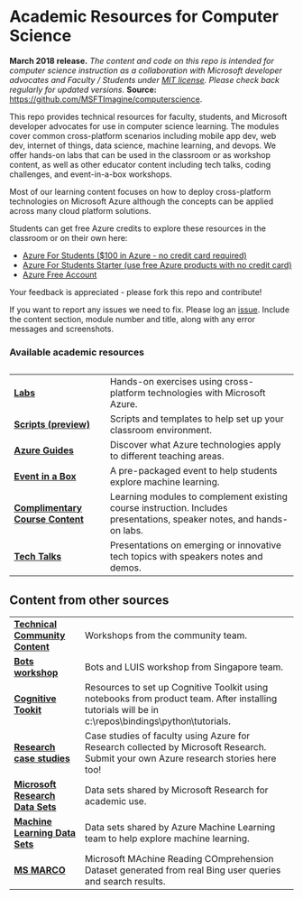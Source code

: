 <html lang="en">
   <head>
      <meta charset="utf-8">
      <meta http-equiv="X-UA-Compatible" content="IE=edge">
      <meta name="viewport" content="width=device-width, initial-scale=1">
	  <link rel="stylesheet" href="style.css">
   </head>
   <body id="home">
      <div class="container">
         <div class="jumbotron">
            <h1>Academic Resources for Computer Science</h1>
            <p><b>March 2018 release.</b> <i>The content and code on this repo is intended for computer science instruction as a collaboration with Microsoft developer advocates and Faculty / Students under <a href="https://github.com/MSFTImagine/computerscience/blob/master/LICENSE.md">MIT license</a>. Please check back regularly for updated versions.</i> <b>Source:</b> <a href="https://github.com/MSFTImagine/computerscience">https://github.com/MSFTImagine/computerscience</a>.</p>
            <p>
               This repo provides technical resources for faculty, students, and Microsoft developer advocates for use in computer science learning. The modules cover common cross-platform scenarios including mobile app dev, web dev, internet of things, data science, machine learning, and devops. We offer hands-on labs that can be used in the classroom or as workshop content, as well as other educator content including tech talks, coding challenges, and event-in-a-box workshops.</p>
               <p>Most of our learning content focuses on how to deploy cross-platform technologies on Microsoft Azure although the concepts can be applied across many cloud platform solutions.</p>
							 <p>Students can get free Azure credits to explore these resources in the classroom or on their own here:
							 <ul><li><a href="https://azure.microsoft.com/en-us/free/students/">Azure For Students ($100 in Azure - no credit card required)</a></li>
							 <li><a href="https://azure.microsoft.com/en-us/free/students-starter-faq/">Azure For Students Starter (use free Azure products with no credit card)</a></li>
							 <li><a href="https://azure.microsoft.com/en-us/free/">Azure Free Account</a></li></ul>
            </p>
               <p>Your feedback is appreciated - please fork this repo and contribute!</p> 
               <p>If you want to report any issues we need to fix. Please log an <a href="https://github.com/MSFTImagine/computerscience/issues">issue</a>. Include 
               the content section, module number and title, along with any error messages and screenshots.</p> 
             </div>  
         </div>
         <div class="panel panel-default">
            <div class="panel-heading">
               <h3 class="panel-title">Available academic resources</h3>
            </div>
            <div class="panel-body">
            <h2></h2>
          <table class="table table-bordered table-striped table-hover">
					<tr>
					   <td><b><a href="https://github.com/MSFTImagine/computerscience/tree/master/Workshop">Labs</a></b></td>
					   <td>Hands-on exercises using cross-platform technologies with Microsoft Azure.</td>
					</tr>
          <tr>
					   <td><b><a href="https://github.com/MSFTImagine/computerscience/tree/master/Scripts">Scripts (preview)</a></b></td>
					   <td>Scripts and templates to help set up your classroom environment.</td>
					</tr>
          <tr>
					   <td><b><a href="https://github.com/MSFTImagine/computerscience/tree/master/Azure%20Guides">Azure Guides</a></b></td>
					   <td>Discover what Azure technologies apply to different teaching areas.</td>
					</tr>
          <tr>
					   <td><b><a href="https://github.com/MSFTImagine/computerscience/tree/master/Event-In-Box/Machine%20Learning%20Challenge">Event in a Box</a></b></td>
					   <td>A pre-packaged event to help students explore machine learning.</td>
					</tr>
          <tr>
					   <td><b><a href="https://github.com/MSFTImagine/computerscience/tree/master/Complimentary%20Course%20Content">Complimentary Course Content</a></b></td>
					   <td>Learning modules to complement existing course instruction. Includes presentations, speaker notes, and hands-on labs.</td>
					</tr>
          <tr>
					   <td><b><a href="https://github.com/MSFTImagine/computerscience/tree/master/Tech%20Talks"> Tech Talks</a></b></td>
					   <td>Presentations on emerging or innovative tech topics with speakers notes and demos. </td>
					</tr>
				 </table>
         <h2>Content from other sources</h2>
         <table class="table table-bordered table-striped table-hover">
					<tr>
					   <td><b><a href="https://github.com/Microsoft/TechnicalCommunityContent">Technical Community Content</a></b></td>
					   <td>Workshops from the community team.</td>
					</tr>
          <tr>
					   <td><b><a href="http://aka.ms/NUSworkshop">Bots workshop</a></b></td>
					   <td>Bots and LUIS workshop from Singapore team.</td>
					</tr>
          <tr>
					   <td><b><a href="https://github.com/Microsoft/CNTK/wiki/Setup-Windows-Binary-Script"> Cognitive Tookit</a></b></td>
					   <td>Resources to set up Cognitive Toolkit using notebooks from product team. After installing tutorials will be in c:\repos\bindings\python\tutorials.</td>
					</tr>
          <tr>
					   <td><b><a href="https://www.microsoft.com/en-us/research/academic-program/microsoft-azure-for-research/">Research case studies</a></b></td>
					   <td>Case studies of faculty using Azure for Research collected by Microsoft Research. Submit your own Azure research stories here too!</td>
					</tr>
          <tr>
					   <td><b><a href="http://aka.ms/datascience">Microsoft Research Data Sets</a></b></td>
					   <td>Data sets shared by Microsoft Research for academic use.</td>
					</tr>
          <tr>
					   <td><b><a href="https://docs.microsoft.com/en-us/azure/machine-learning/machine-learning-use-sample-datasets">Machine Learning Data Sets</a></b></td>
					   <td>Data sets shared by Azure Machine Learning team to help explore machine learning.</td>
					</tr>
					<tr>
					   <td><b><a href="www.msmarco.org/">MS MARCO</a></b></td>
					   <td>Microsoft MAchine Reading COmprehension Dataset generated from real Bing user queries and search results.</td>
					</tr>
				 </table>
			</div>
      </div>
   </body>
</html>

